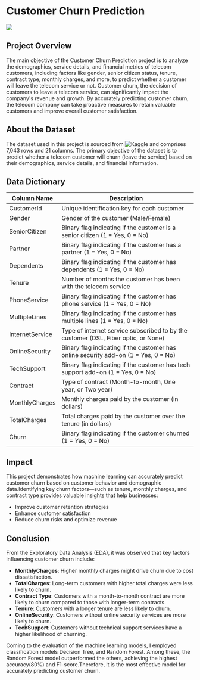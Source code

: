 # Customer Churn Prediction
![](https://miro.medium.com/v2/resize:fit:1400/1*47xx1oXuebvYwZeB0OutuA.png)
## Project Overview
The main objective of the Customer Churn Prediction project is to analyze the demographics, service details, and financial metrics of telecom customers, including factors like gender, senior citizen status, tenure, contract type, monthly charges, and more, to predict whether a customer will leave the telecom service or not. Customer churn, the decision of customers to leave a telecom service, can significantly impact the company's revenue and growth. By accurately predicting customer churn, the telecom company can take proactive measures to retain valuable customers and improve overall customer satisfaction.
## About the Dataset
The dataset used in this project is sourced from ![Kaggle](https://www.kaggle.com/datasets/blastchar/telco-customer-churn) and comprises 7,043 rows and 21 columns. The primary objective of the dataset is to predict whether a telecom customer will churn (leave the service) based on their demographics, service details, and financial information.

## Data Dictionary
| Column Name | Description |
| --- | --- |
| CustomerId | Unique identification key for each customer |
| Gender | Gender of the customer (Male/Female)|
| SeniorCitizen | Binary flag indicating if the customer is a senior citizen (1 = Yes, 0 = No) |
|Partner | Binary flag indicating if the customer has a partner (1 = Yes, 0 = No) |
|Dependents | Binary flag indicating if the customer has dependents (1 = Yes, 0 = No) |
|Tenure | Number of months the customer has been with the telecom service |
|PhoneService | Binary flag indicating if the customer has phone service (1 = Yes, 0 = No) |
|MultipleLines | Binary flag indicating if the customer has multiple lines (1 = Yes, 0 = No) |
|InternetService | Type of internet service subscribed to by the customer (DSL, Fiber optic, or None) |
|OnlineSecurity | Binary flag indicating if the customer has online security add-on (1 = Yes, 0 = No) |
|TechSupport | Binary flag indicating if the customer has tech support add-on (1 = Yes, 0 = No) |
|Contract | Type of contract (Month-to-month, One year, or Two year) |
|MonthlyCharges | Monthly charges paid by the customer (in dollars) |
|TotalCharges | Total charges paid by the customer over the tenure (in dollars) |
|Churn | Binary flag indicating if the customer churned (1 = Yes, 0 = No)|

## Impact
This project demonstrates how machine learning can accurately predict customer churn based on customer behavior and demographic data.Identifying key churn factors—such as tenure, monthly charges, and contract type provides valuable insights that help businesses:
- Improve customer retention strategies
- Enhance customer satisfaction
- Reduce churn risks and optimize revenue

## Conclusion
From the Exploratory Data Analysis (EDA), it was observed that key factors influencing customer churn include:

- **MonthlyCharges**: Higher monthly charges might drive churn due to cost dissatisfaction.
- **TotalCharges**: Long-term customers with higher total charges were less likely to churn.
- **Contract Type**: Customers with a month-to-month contract are more likely to churn compared to those with longer-term contracts.
- **Tenure**: Customers with a longer tenure are less likely to churn.
- **OnlineSecurity**: Customers without online security services are more likely to churn.
- **TechSupport**: Customers without technical support services have a higher likelihood of churning.

Coming to the evaluation of the machine learning models, I employed classification models Decision Tree, and Random Forest. Among these, the Random Forest model outperformed the others, achieving the highest accuracy(80%) and F1-score.Therefore, it is the most effective model for accurately predicting customer churn.
